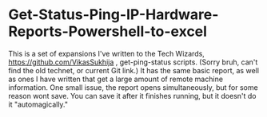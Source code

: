 # Get-Status-Ping-IP-Hardware-Reports-Powershell-to-excel
This is a set of expansions I've written to the Tech Wizards, https://github.com/VikasSukhija , get-ping-status scripts. (Sorry bruh, can't find the old technet, or current Git link.) It has the same basic report, as well as ones I have written that get a large amount of remote machine information. One small issue, the report opens simultaneously, but for some reason wont save. You can save it after it finishes running, but it doesn't do it "automagically."

